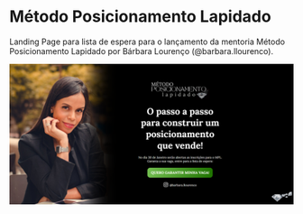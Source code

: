 # Método Posicionamento Lapidado
Landing Page para lista de espera para o lançamento da mentoria Método Posicionamento Lapidado por Bárbara Lourenço (@barbara.llourenco).

![Preview](./imgs/Preview_MLP_WaitingList.PNG)

